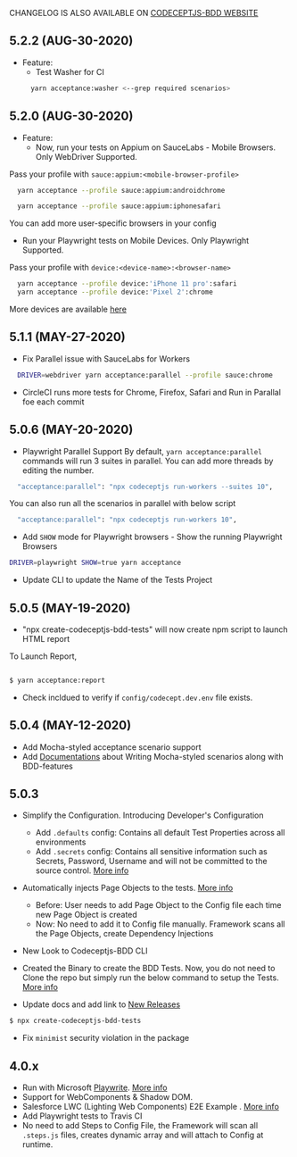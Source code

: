 CHANGELOG IS ALSO AVAILABLE ON [CODECEPTJS-BDD WEBSITE](https://github.com/gkushang/codeceptjs-bdd/blob/develop/documentation/docs/CHANGELOG.md)

## 5.2.2 (AUG-30-2020)

-   Feature:
    -   Test Washer for CI
    ```bash
      yarn acceptance:washer <--grep required scenarios>
    ```

## 5.2.0 (AUG-30-2020)

-   Feature:
    -   Now, run your tests on Appium on SauceLabs - Mobile Browsers. Only WebDriver Supported.

Pass your profile with `sauce:appium:<mobile-browser-profile>`

```bash
  yarn acceptance --profile sauce:appium:androidchrome

  yarn acceptance --profile sauce:appium:iphonesafari
```

You can add more user-specific browsers in your config

-   Run your Playwright tests on Mobile Devices. Only Playwright Supported.

Pass your profile with `device:<device-name>:<browser-name>`

```bash
  yarn acceptance --profile device:'iPhone 11 pro':safari
  yarn acceptance --profile device:'Pixel 2':chrome
```

More devices are available [here](https://github.com/microsoft/playwright/blob/master/src/server/deviceDescriptors.ts)

## 5.1.1 (MAY-27-2020)

-   Fix Parallel issue with SauceLabs for Workers

```bash
  DRIVER=webdriver yarn acceptance:parallel --profile sauce:chrome
```

-   CircleCI runs more tests for Chrome, Firefox, Safari and Run in Parallal foe each commit

## 5.0.6 (MAY-20-2020)

-   Playwright Parallel Support
    By default, `yarn acceptance:parallel` commands will run 3 suites in parallel. You can add more threads by editing the number.

```bash
  "acceptance:parallel": "npx codeceptjs run-workers --suites 10",
```

You can also run all the scenarios in parallel with below script

```bash
  "acceptance:parallel": "npx codeceptjs run-workers 10",
```

-   Add `SHOW` mode for Playwright browsers - Show the running Playwright Browsers

```bash
DRIVER=playwright SHOW=true yarn acceptance
```

-   Update CLI to update the Name of the Tests Project

## 5.0.5 (MAY-19-2020)

-   "npx create-codeceptjs-bdd-tests" will now create npm script to launch HTML report

To Launch Report,

```bash

$ yarn acceptance:report

```

-   Check incldued to verify if `config/codecept.dev.env` file exists.

## 5.0.4 (MAY-12-2020)

-   Add Mocha-styled acceptance scenario support
-   Add [Documentations](https://gkushang.github.io/03-mocha-styled/1-mocha-style/) about Writing Mocha-styled scenarios along with BDD-features

## 5.0.3

-   Simplify the Configuration. Introducing Developer's Configuration
    -   Add `.defaults` config: Contains all default Test Properties across all environments
    -   Add `.secrets` config: Contains all sensitive information such as Secrets, Password, Username and will not be committed to the source control. [More info](http://localhost:8981/04-configurations/1-env-variables/)
-   Automatically injects Page Objects to the tests. [More info](http://localhost:8981/05-page-objects/3-naming-conventions/)

    -   Before: User needs to add Page Object to the Config file each time new Page Object is created
    -   Now: No need to add it to Config file manually. Framework scans all the Page Objects, create Dependency Injections

-   New Look to Codeceptjs-BDD CLI
-   Created the Binary to create the BDD Tests. Now, you do not need to Clone the repo but simply run the below command to setup the Tests. [More info](https://gkushang.github.io/01-getting-started/1-quick-start/)
-   Update docs and add link to [New Releases](/CHANGELOG/)

```bash
$ npx create-codeceptjs-bdd-tests
```

-   Fix `minimist` security violation in the package

## 4.0.x

-   Run with Microsoft [Playwrite](https://github.com/microsoft/playwright). [More info](https://gkushang.github.io/06-execution/6-run-with-playright/)
-   Support for WebComponents & Shadow DOM.
-   Salesforce LWC (Lighting Web Components) E2E Example . [More info](https://gkushang.github.io/08-salesforce-lwc/1-salesforce-lighting-web-components/)
-   Add Playwright tests to Travis CI
-   No need to add Steps to Config File, the Framework will scan all `.steps.js` files, creates dynamic array and will attach to Config at runtime.

